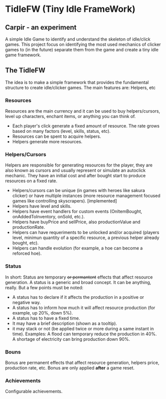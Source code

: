 # TidleFW (Tiny Idle FrameWork)

## Carpir - an experiment
A simple Idle Game to identify and understand the skeleton of idle/click games. This project focus on identifying the most used mechanics of clicker games to (in the future) separate them from the game and create a tiny idle game framework.
  
  
## The TidleFW 

The idea is to make a simple framework that provides the fundamental structure to create idle/clicker games.
The main features are: Helpers, etc

### Resources

Resources are the main currency and it can be used to buy helpers/cursors, level up characters, enchant items, or anything you can think of.
 - Each player's click generate a fixed amount of resource. The rate grows based on many factors (level, skills, status, etc).
 - Resources can be spent to acquire helpers.
 - Helpers generate more resources.

### Helpers/Cursors

Helpers are responsible for generating resources for the player, they are also known as cursors and usually represent or simulate an autoclick mechanic. They have an initial cost and after bought start to produce resources on a fixed rate.
 - Helpers/cursors can be unique (in games with heroes like sakura clicker) or have multiple instances (more resource management focused games like controlling skyscrapers). [implemented]
 - Helpers have level and skills.
 - Helpers have event handlers for custom events (OnItemBought, onAddedToInventory, onSold, etc.).
 - Helpers have buyPrice and sellPrice, also productionValue and productionRate.
 - Helpers can have requeriments to be unlocked and/or acquired (players level, minimun quantity of a specific resource, a previous helper already bought, etc).
 - Helpers can handle evolution (for example, a hoe can become a reforced hoe).

### Status

In short: Status are temporary ~~or permantent~~ effects that affect resource generation. 
A status is a generic and broad concept. It can be anything, really. But a few points must be noted: 
- A status has to declare if it affects the production in a positive or negative way.
- A status has to inform how much it will affect resource production (for example, up 20%, down 5%).
- A status has to have a fixed time.
- It may have a brief description (shown as a tooltip).
- it may stack or not (be applied twice or more during a same instant in time).
Examples: A flood can temporary reduce the production in 40%. A shortage of electricity can bring production down 90%.

### Bouns

Bonus are permanent effects that affect resource generation, helpers price, production rate, etc. Bonus are only applied **after** a game reset.

### Achievements

Configurable achievements.
